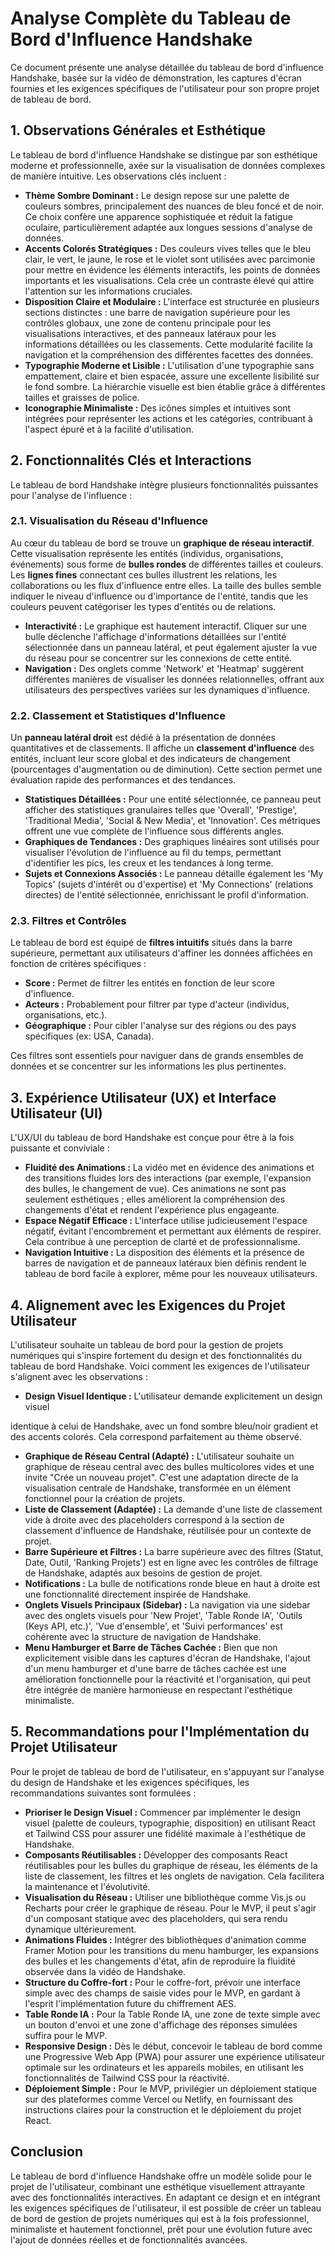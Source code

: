 # Analyse Complète du Tableau de Bord d'Influence Handshake

Ce document présente une analyse détaillée du tableau de bord d'influence Handshake, basée sur la vidéo de démonstration, les captures d'écran fournies et les exigences spécifiques de l'utilisateur pour son propre projet de tableau de bord.

## 1. Observations Générales et Esthétique

Le tableau de bord d'influence Handshake se distingue par son esthétique moderne et professionnelle, axée sur la visualisation de données complexes de manière intuitive. Les observations clés incluent :

*   **Thème Sombre Dominant :** Le design repose sur une palette de couleurs sombres, principalement des nuances de bleu foncé et de noir. Ce choix confère une apparence sophistiquée et réduit la fatigue oculaire, particulièrement adaptée aux longues sessions d'analyse de données.
*   **Accents Colorés Stratégiques :** Des couleurs vives telles que le bleu clair, le vert, le jaune, le rose et le violet sont utilisées avec parcimonie pour mettre en évidence les éléments interactifs, les points de données importants et les visualisations. Cela crée un contraste élevé qui attire l'attention sur les informations cruciales.
*   **Disposition Claire et Modulaire :** L'interface est structurée en plusieurs sections distinctes : une barre de navigation supérieure pour les contrôles globaux, une zone de contenu principale pour les visualisations interactives, et des panneaux latéraux pour les informations détaillées ou les classements. Cette modularité facilite la navigation et la compréhension des différentes facettes des données.
*   **Typographie Moderne et Lisible :** L'utilisation d'une typographie sans empattement, claire et bien espacée, assure une excellente lisibilité sur le fond sombre. La hiérarchie visuelle est bien établie grâce à différentes tailles et graisses de police.
*   **Iconographie Minimaliste :** Des icônes simples et intuitives sont intégrées pour représenter les actions et les catégories, contribuant à l'aspect épuré et à la facilité d'utilisation.

## 2. Fonctionnalités Clés et Interactions

Le tableau de bord Handshake intègre plusieurs fonctionnalités puissantes pour l'analyse de l'influence :

### 2.1. Visualisation du Réseau d'Influence

Au cœur du tableau de bord se trouve un **graphique de réseau interactif**. Cette visualisation représente les entités (individus, organisations, événements) sous forme de **bulles rondes** de différentes tailles et couleurs. Les **lignes fines** connectant ces bulles illustrent les relations, les collaborations ou les flux d'influence entre elles. La taille des bulles semble indiquer le niveau d'influence ou d'importance de l'entité, tandis que les couleurs peuvent catégoriser les types d'entités ou de relations.

*   **Interactivité :** Le graphique est hautement interactif. Cliquer sur une bulle déclenche l'affichage d'informations détaillées sur l'entité sélectionnée dans un panneau latéral, et peut également ajuster la vue du réseau pour se concentrer sur les connexions de cette entité.
*   **Navigation :** Des onglets comme 'Network' et 'Heatmap' suggèrent différentes manières de visualiser les données relationnelles, offrant aux utilisateurs des perspectives variées sur les dynamiques d'influence.

### 2.2. Classement et Statistiques d'Influence

Un **panneau latéral droit** est dédié à la présentation de données quantitatives et de classements. Il affiche un **classement d'influence** des entités, incluant leur score global et des indicateurs de changement (pourcentages d'augmentation ou de diminution). Cette section permet une évaluation rapide des performances et des tendances.

*   **Statistiques Détaillées :** Pour une entité sélectionnée, ce panneau peut afficher des statistiques granulaires telles que 'Overall', 'Prestige', 'Traditional Media', 'Social & New Media', et 'Innovation'. Ces métriques offrent une vue complète de l'influence sous différents angles.
*   **Graphiques de Tendances :** Des graphiques linéaires sont utilisés pour visualiser l'évolution de l'influence au fil du temps, permettant d'identifier les pics, les creux et les tendances à long terme.
*   **Sujets et Connexions Associés :** Le panneau détaille également les 'My Topics' (sujets d'intérêt ou d'expertise) et 'My Connections' (relations directes) de l'entité sélectionnée, enrichissant le profil d'information.

### 2.3. Filtres et Contrôles

Le tableau de bord est équipé de **filtres intuitifs** situés dans la barre supérieure, permettant aux utilisateurs d'affiner les données affichées en fonction de critères spécifiques :

*   **Score :** Permet de filtrer les entités en fonction de leur score d'influence.
*   **Acteurs :** Probablement pour filtrer par type d'acteur (individus, organisations, etc.).
*   **Géographique :** Pour cibler l'analyse sur des régions ou des pays spécifiques (ex: USA, Canada).

Ces filtres sont essentiels pour naviguer dans de grands ensembles de données et se concentrer sur les informations les plus pertinentes.

## 3. Expérience Utilisateur (UX) et Interface Utilisateur (UI)

L'UX/UI du tableau de bord Handshake est conçue pour être à la fois puissante et conviviale :

*   **Fluidité des Animations :** La vidéo met en évidence des animations et des transitions fluides lors des interactions (par exemple, l'expansion des bulles, le changement de vue). Ces animations ne sont pas seulement esthétiques ; elles améliorent la compréhension des changements d'état et rendent l'expérience plus engageante.
*   **Espace Négatif Efficace :** L'interface utilise judicieusement l'espace négatif, évitant l'encombrement et permettant aux éléments de respirer. Cela contribue à une perception de clarté et de professionnalisme.
*   **Navigation Intuitive :** La disposition des éléments et la présence de barres de navigation et de panneaux latéraux bien définis rendent le tableau de bord facile à explorer, même pour les nouveaux utilisateurs.

## 4. Alignement avec les Exigences du Projet Utilisateur

L'utilisateur souhaite un tableau de bord pour la gestion de projets numériques qui s'inspire fortement du design et des fonctionnalités du tableau de bord Handshake. Voici comment les exigences de l'utilisateur s'alignent avec les observations :

*   **Design Visuel Identique :** L'utilisateur demande explicitement un design visuel 


identique à celui de Handshake, avec un fond sombre bleu/noir gradient et des accents colorés. Cela correspond parfaitement au thème observé.
*   **Graphique de Réseau Central (Adapté) :** L'utilisateur souhaite un graphique de réseau central avec des bulles multicolores vides et une invite "Crée un nouveau projet". C'est une adaptation directe de la visualisation centrale de Handshake, transformée en un élément fonctionnel pour la création de projets.
*   **Liste de Classement (Adaptée) :** La demande d'une liste de classement vide à droite avec des placeholders correspond à la section de classement d'influence de Handshake, réutilisée pour un contexte de projet.
*   **Barre Supérieure et Filtres :** La barre supérieure avec des filtres (Statut, Date, Outil, 'Ranking Projets') est en ligne avec les contrôles de filtrage de Handshake, adaptés aux besoins de gestion de projet.
*   **Notifications :** La bulle de notifications ronde bleue en haut à droite est une fonctionnalité directement inspirée de Handshake.
*   **Onglets Visuels Principaux (Sidebar) :** La navigation via une sidebar avec des onglets visuels pour 'New Projet', 'Table Ronde IA', 'Outils (Keys API, etc.)', 'Vue d'ensemble', et 'Suivi performances' est cohérente avec la structure de navigation de Handshake.
*   **Menu Hamburger et Barre de Tâches Cachée :** Bien que non explicitement visible dans les captures d'écran de Handshake, l'ajout d'un menu hamburger et d'une barre de tâches cachée est une amélioration fonctionnelle pour la réactivité et l'organisation, qui peut être intégrée de manière harmonieuse en respectant l'esthétique minimaliste.

## 5. Recommandations pour l'Implémentation du Projet Utilisateur

Pour le projet de tableau de bord de l'utilisateur, en s'appuyant sur l'analyse du design de Handshake et les exigences spécifiques, les recommandations suivantes sont formulées :

*   **Prioriser le Design Visuel :** Commencer par implémenter le design visuel (palette de couleurs, typographie, disposition) en utilisant React et Tailwind CSS pour assurer une fidélité maximale à l'esthétique de Handshake.
*   **Composants Réutilisables :** Développer des composants React réutilisables pour les bulles du graphique de réseau, les éléments de la liste de classement, les filtres et les onglets de navigation. Cela facilitera la maintenance et l'évolutivité.
*   **Visualisation du Réseau :** Utiliser une bibliothèque comme Vis.js ou Recharts pour créer le graphique de réseau. Pour le MVP, il peut s'agir d'un composant statique avec des placeholders, qui sera rendu dynamique ultérieurement.
*   **Animations Fluides :** Intégrer des bibliothèques d'animation comme Framer Motion pour les transitions du menu hamburger, les expansions des bulles et les changements d'état, afin de reproduire la fluidité observée dans la vidéo de Handshake.
*   **Structure du Coffre-fort :** Pour le coffre-fort, prévoir une interface simple avec des champs de saisie vides pour le MVP, en gardant à l'esprit l'implémentation future du chiffrement AES.
*   **Table Ronde IA :** Pour la Table Ronde IA, une zone de texte simple avec un bouton d'envoi et une zone d'affichage des réponses simulées suffira pour le MVP.
*   **Responsive Design :** Dès le début, concevoir le tableau de bord comme une Progressive Web App (PWA) pour assurer une expérience utilisateur optimale sur les ordinateurs et les appareils mobiles, en utilisant les fonctionnalités de Tailwind CSS pour la réactivité.
*   **Déploiement Simple :** Pour le MVP, privilégier un déploiement statique sur des plateformes comme Vercel ou Netlify, en fournissant des instructions claires pour la construction et le déploiement du projet React.

## Conclusion

Le tableau de bord d'influence Handshake offre un modèle solide pour le projet de l'utilisateur, combinant une esthétique visuellement attrayante avec des fonctionnalités interactives. En adaptant ce design et en intégrant les exigences spécifiques de l'utilisateur, il est possible de créer un tableau de bord de gestion de projets numériques qui est à la fois professionnel, minimaliste et hautement fonctionnel, prêt pour une évolution future avec l'ajout de données réelles et de fonctionnalités avancées.

